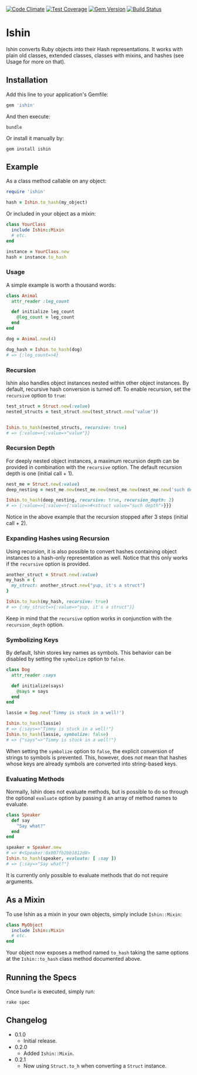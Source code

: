[![Code Climate](https://codeclimate.com/github/EddyLuten/ishin/badges/gpa.svg)](https://codeclimate.com/github/EddyLuten/ishin)
[![Test Coverage](https://codeclimate.com/github/EddyLuten/ishin/badges/coverage.svg)](https://codeclimate.com/github/EddyLuten/ishin)
[![Gem Version](https://img.shields.io/gem/v/ishin.svg)](https://rubygems.org/gems/ishin)
[![Build Status](https://travis-ci.org/EddyLuten/ishin.svg?branch=master)](https://travis-ci.org/EddyLuten/ishin)

# Ishin

Ishin converts Ruby objects into their Hash representations. It works with plain old classes, extended classes, classes with mixins, and hashes (see Usage for more on that).

## Installation

Add this line to your application's Gemfile:

```ruby
gem 'ishin'
```

And then execute:

    bundle

Or install it manually by:

    gem install ishin

## Example

As a class method callable on any object:

```ruby
require 'ishin'

hash = Ishin.to_hash(my_object)
```

Or included in your object as a mixin:

```ruby
class YourClass
  include Ishin::Mixin
  # etc.
end

instance = YourClass.new
hash = instance.to_hash
```

### Usage

A simple example is worth a thousand words:

```ruby
class Animal
  attr_reader :leg_count

  def initialize leg_count
    @leg_count = leg_count
  end
end

dog = Animal.new(4)

dog_hash = Ishin.to_hash(dog)
# => {:leg_count=>4}
```

### Recursion

Ishin also handles object instances nested within other object instances. By default, recursive hash conversion is turned off. To enable recursion, set the `recursive` option to `true`:

```ruby
test_struct = Struct.new(:value)
nested_structs = test_struct.new(test_struct.new('value'))


Ishin.to_hash(nested_structs, recursive: true)
# => {:value=>{:value=>"value"}}
```

### Recursion Depth

For deeply nested object instances, a maximum recursion depth can be provided in combination with the `recursive` option. The default recursion depth is one (initial call + 1).

```ruby
nest_me = Struct.new(:value)
deep_nesting = nest_me.new(nest_me.new(nest_me.new(nest_me.new('such depth'))))

Ishin.to_hash(deep_nesting, recursive: true, recursion_depth: 2)
# => {:value=>{:value=>{:value=>#<struct value="such depth">}}}
```

Notice in the above example that the recursion stopped after 3 steps (initial call + 2).

### Expanding Hashes using Recursion

Using recursion, it is also possible to convert hashes containing object instances to a hash-only representation as well. Notice that this only works if the `recursive` option is provided.

```ruby
another_struct = Struct.new(:value)
my_hash = {
  my_struct: another_struct.new("yup, it's a struct")
}

Ishin.to_hash(my_hash, recursive: true)
# => {:my_struct=>{:value=>"yup, it's a struct"}}
```

Keep in mind that the `recursive` option works in conjunction with the `recursion_depth` option.

### Symbolizing Keys

By default, Ishin stores key names as symbols. This behavior can be disabled by setting the `symbolize` option to `false`.

```ruby
class Dog
  attr_reader :says

  def initialize(says)
    @says = says
  end
end

lassie = Dog.new('Timmy is stuck in a well!')

Ishin.to_hash(lassie)
# => {:says=>"Timmy is stuck in a well!"}
Ishin.to_hash(lassie, symbolize: false)
# => {"says"=>"Timmy is stuck in a well!"}
```
When setting the `symbolize` option to `false`, the explicit conversion of strings to symbols is prevented. This, however, does *not* mean that hashes whose keys are already symbols are converted into string-based keys.

### Evaluating Methods

Normally, Ishin does not evaluate methods, but is possible to do so through the optional `evaluate` option by passing it an array of method names to evaluate.

```ruby
class Speaker
  def say
    "Say what?"
  end
end

speaker = Speaker.new
# => #<Speaker:0x007fb2bb1812d8>
Ishin.to_hash(speaker, evaluate: [ :say ])
# => {:say=>"Say what?"}
```

It is currently only possible to evaluate methods that do not require arguments.

## As a Mixin

To use Ishin as a mixin in your own objects, simply include `Ishin::Mixin`:

```ruby
class MyObject
  include Ishin::Mixin
  # etc.
end
```

Your object now exposes a method named `to_hash` taking the same options at the `Ishin::to_hash` class method documented above.

## Running the Specs

Once `bundle` is executed, simply run:

    rake spec

## Changelog

* 0.1.0
  * Initial release.
* 0.2.0
  * Added `Ishin::Mixin`.
* 0.2.1
  * Now using `Struct.to_h` when converting a `Struct` instance.
